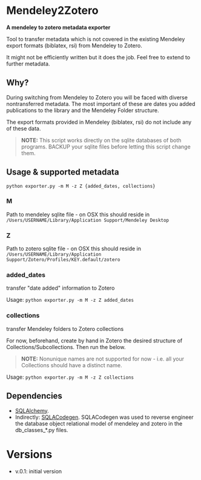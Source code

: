 # Mendeley2Zotero

**A mendeley to zotero metadata exporter**

Tool to transfer metadata which is not covered in the existing Mendeley export formats (biblatex, rsi) from Mendeley to Zotero.

It might not be efficiently written but it does the job. Feel free to extend to further metadata.

## Why?

During switching from Mendeley to Zotero you will be faced with diverse nontransferred metadata. The most important of these are dates you added publications to the library and the Mendeley Folder structure.

The export formats provided in Mendeley (biblatex, rsi) do not include any of these data.

> **NOTE:** This script works directly on the sqlite databases of both programs. BACKUP your sqlite files before letting this script change them.

## Usage & supported metadata

```python exporter.py -m M -z Z {added_dates, collections}```

### M
Path to mendeley sqlite file - on OSX this should reside in ```/Users/USERNAME/Library/Application Support/Mendeley Desktop```

### Z
Path to zotero sqlite file - on OSX this should reside in ```/Users/USERNAME/Library/Application Support/Zotero/Profiles/KEY.default/zotero```

### added_dates
transfer "date added" information to Zotero

Usage:
```python exporter.py -m M -z Z added_dates```

### collections
transfer Mendeley folders to Zotero collections

For now, beforehand, create by hand in Zotero the desired structure of Collections/Subcollections. Then run the below.

> **NOTE:** Nonunique names are not supported for now - i.e. all your Collections should have a distinct name.

Usage: 
```python exporter.py -m M -z Z collections```

## Dependencies

* [SQLAlchemy](http://www.sqlalchemy.org/).
* Indirectly: [SQLACodegen](https://github.com/ksindi/sqlacodegen). SQLACodegen was used to reverse engineer the database object relational model of mendeley and zotero in the db_classes_*.py files.

# Versions

* v.0.1: initial version